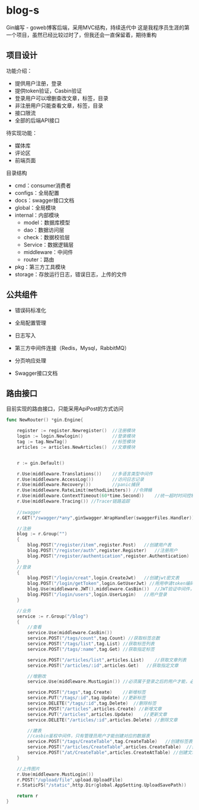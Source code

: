 # blog-s

Gin编写 - goweb博客后端，采用MVC结构，持续迭代中
这是我程序员生涯的第一个项目，虽然已经比较过时了，但我还会一直保留着，期待重构


## 项目设计

功能介绍：

- 提供用户注册，登录
- 提供token验证，Casbin验证
- 登录用户可以增删查改文章，标签，目录
- 非注册用户只能查看文章，标签，目录
- 接口限流
- 全部的后端API接口

待实现功能：

- 媒体库
- 评论区
- 前端页面

目录结构

- cmd：consumer消费者
- configs：全局配置
- docs：swagger接口文档
- global：全局模块
- internal：内部模块
  - model：数据库模型
  - dao：数据访问层
  - check：数据校验层
  - Service：数据逻辑层
  - middleware：中间件
  - router：路由
- pkg：第三方工具模块
- storage：存放运行日志，错误日志，上传的文件



## 公共组件

- 错误码标准化

- 全局配置管理

- 日志写入

- 第三方中间件连接（Redis，Mysql，RabbitMQ）

- 分页响应处理

- Swagger接口文档

  

## 路由接口

目前实现的路由接口，只能采用ApiPost的方式访问

```go
func NewRouter() *gin.Engine{

	register := register.Newregister()	//注册模块
	login := login.Newlogin()			//登录模块
	tag := tag.NewTag()					//标签模块
	articles := articles.NewArticles()	//文章模块


	r := gin.Default()

	r.Use(middleware.Translations())	//多语言类型中间件
	r.Use(middleware.AccessLog())		//访问日志记录
	r.Use(middleware.Recovery())		//panic捕获
	r.Use(middleware.RateLimit(methodLimiters))	//令牌桶
	r.Use(middleware.ContextTimeout(60*time.Second))	//统一超时时间控制
	r.Use(middleware.Tracing())	//Tracer链路追踪
    
    //swagger
	r.GET("/swagger/*any",ginSwagger.WrapHandler(swaggerFiles.Handler))

	//注册
	blog := r.Group("")
	{
		blog.POST("/register/item",register.Post)	//创建用户表
		blog.POST("/register/auth",register.Register)	//注册用户
		blog.POST("/register/authentication",register.Authentication)	//输入注册时的手机验证码
	}
	//登录
	{
		blog.POST("/login/creat",login.CreateJwt)	//创建jwt密文表
		blog.POST("/login/getToken",login.GetUserJwt) //用用申请token编码
		blog.Use(middleware.JWT(),middleware.CasBin())	//JWT验证中间件，在登录时使用
		blog.POST("/login/users",login.UserLogin)	//用户登录
	}

	//业务
	service := r.Group("/blog")
	{
		//查看
		service.Use(middleware.CasBin())
		service.POST("/tags/count",tag.Count) //获取标签总数
		service.POST("/tags/list",tag.List)	//获取标签列表
		service.POST("/tags/:name",tag.Get) //获取指定标签

		service.POST("/articles/list",articles.List)	//获取文章列表
		service.POST("/articles/:id",articles.Get)	 //获取指定文章

		//增删改
		service.Use(middleware.MustLogin())	//必须属于登录之后的用户才能，必须携带合格的JWT才属于登录

		service.POST("/tags",tag.Create)	//新增标签
		service.PUT("/tags/:id",tag.Update)	//更新标签
		service.DELETE("/tags/:id",tag.Delete)	//删除标签
		service.POST("/articles",articles.Create) //新增文章
		service.PUT("/articles",articles.Update)	//更新文章
		service.DELETE("/articles/:id",articles.Delete)	//删除文章

		//建表
		//casbin鉴权中间件，只有管理员用户才能创建对应的数据表
		service.POST("/tags/CreateTable",tag.CreateTable)	//创建标签表
		service.POST("/articles/CreateTable",articles.CreateTable)	//创建文章表
		service.POST("/at/CreateTable",articles.CreateAtTable) //创建文章标签关联表
	}

	//上传图片
	r.Use(middleware.MustLogin())
	r.POST("/upload/file",upload.UploadFile)
	r.StaticFS("/static",http.Dir(global.AppSetting.UploadSavePath))

	return r
}
```

